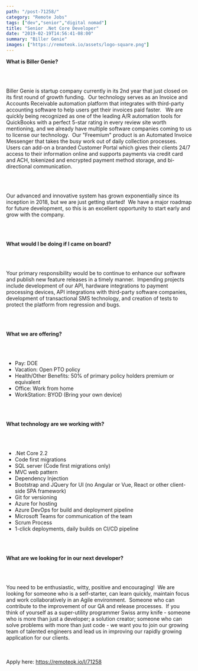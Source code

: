```yaml
---
path: "/post-71258/"
category: "Remote Jobs"
tags: ["dev","senior","digital nomad"]
title: "Senior .Net Core Developer"
date: "2019-02-19T14:56:41-08:00"
summary: "Biller Genie"
images: ["https://remoteok.io/assets/logo-square.png"]
---
```


<p><strong>What is Biller Genie?</strong></p><br /><br /><p>Biller Genie is startup company currently in its 2nd&nbsp;year that just closed on its first round of growth funding.&nbsp;&nbsp;Our technology serves as an Invoice and Accounts Receivable automation platform that integrates with third-party accounting software to help users get their invoices paid faster.&nbsp;&nbsp; We are quickly being recognized as one of the leading A/R automation tools for QuickBooks with a perfect 5-star rating in every review site worth mentioning, and we already have multiple software companies coming to us to license our technology.&nbsp; Our "Freemium" product is an Automated Invoice Messenger that takes the busy work out of daily collection processes.&nbsp; Users can add-on a branded Customer Portal which gives their clients 24/7 access to their information online and supports payments via credit card and ACH, tokenized and encrypted payment method storage, and bi-directional communication.&nbsp;</p><br /><br /><p>Our advanced and innovative system has grown exponentially since its inception in 2018, but we are just getting started!&nbsp; We have a major roadmap for future development, so this is an excellent opportunity to start early and grow with the company.</p><br /><br /><p><strong>What would I be doing if I came on board?</strong></p><br /><br /><p>Your primary responsibility would be to continue to enhance our software and publish new feature releases in a timely manner.&nbsp; Impending projects include development of our API, hardware integrations to payment processing devices, API integrations with third-party software companies, development of transactional SMS technology, and creation of tests to protect the platform from regression and bugs.&nbsp;&nbsp;</p><br /><br /><p><strong>What we are offering?</strong></p><br /><br /><ul><li>Pay: DOE</li><li>Vacation: Open PTO policy</li><li>Health/Other Benefits: 50% of primary policy holders premium or equivalent</li><li>Office: Work from home</li><li>WorkStation: BYOD (Bring your own device)</li></ul><br /><br /><p><strong>What technology are we working with?</strong></p><br /><br /><ul><li>.Net Core 2.2</li><li>Code first migrations</li><li>SQL server (Code first migrations only)</li><li>MVC web pattern</li><li>Dependency Injection</li><li>Bootstrap and JQuery for UI (no Angular or Vue, React or other client-side SPA framework)</li><li>Git for versioning</li><li>Azure for hosting</li><li>Azure DevOps for build and deployment pipeline</li><li>Microsoft Teams for communication of the team</li><li>Scrum Process&nbsp;</li><li>1-click deployments, daily builds on CI/CD pipeline</li></ul><br /><br /><p><strong>What are we looking for in our next developer?</strong></p><br /><br /><p>You need to be enthusiastic, witty, positive and encouraging!&nbsp; We are looking for someone who is a self-starter, can learn quickly, maintain focus and work collaboratively in an Agile environment.&nbsp; Someone who can contribute to the improvement of our QA and release processes.&nbsp; If you think of yourself as a super-utility programmer Swiss army knife - someone who is more than just a developer; a solution creator; someone who can solve problems with more than just code - we want you to join our growing team of talented engineers and lead us in improving our rapidly growing application for our clients.&nbsp;&nbsp;</p>

<br/>
<br/>
Apply here: <A HREF="https://remoteok.io/l/71258">https://remoteok.io/l/71258</A>
